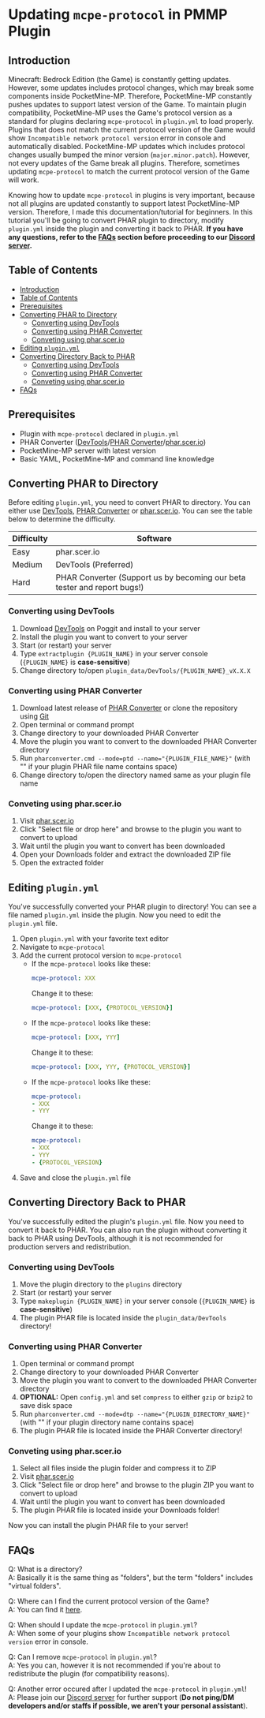 # Updating `mcpe-protocol` in PMMP Plugin

## Introduction

Minecraft: Bedrock Edition (the Game) is constantly getting updates. However, some updates includes protocol changes, which may break some components inside PocketMine-MP. Therefore, PocketMine-MP constantly pushes updates to support latest version of the Game. To maintain plugin compatibility, PocketMine-MP uses the Game's protocol version as a standard for plugins declaring `mcpe-protocol` in `plugin.yml` to load properly. Plugins that does not match the current protocol version of the Game would show `Incompatible network protocol version` error in console and automatically disabled. PocketMine-MP updates which includes protocol changes usually bumped the minor version (`major.minor.patch`). However, not every updates of the Game break all plugins. Therefore, sometimes updating `mcpe-protocol` to match the current protocol version of the Game will work.

Knowing how to update `mcpe-protocol` in plugins is very important, because not all plugins are updated constantly to support latest PocketMine-MP version. Therefore, I made this documentation/tutorial for beginners. In this tutorial you'll be going to convert PHAR plugin to directory, modify `plugin.yml` inside the plugin and converting it back to PHAR. **If you have any questions, refer to the [FAQs](https://github.com/KygekDev/KygekDev/blob/master/docs/update-mcpe-protocol-manually.md#faqs) section before proceeding to our [Discord server](https://discord.gg/CXtqUZv).**

## Table of Contents

- [Introduction](https://github.com/KygekDev/KygekDev/blob/master/docs/update-mcpe-protocol.md#introduction)
- [Table of Contents](https://github.com/KygekDev/KygekDev/blob/master/docs/update-mcpe-protocol.md#table-of-contents)
- [Prerequisites](https://github.com/KygekDev/KygekDev/blob/master/docs/update-mcpe-protocol.md#prerequisites)
- [Converting PHAR to Directory](https://github.com/KygekDev/KygekDev/blob/master/docs/update-mcpe-protocol.md#converting-phar-to-directory)
    - [Converting using DevTools](https://github.com/KygekDev/KygekDev/blob/master/docs/update-mcpe-protocol.md#converting-using-devtools)
    - [Converting using PHAR Converter](https://github.com/KygekDev/KygekDev/blob/master/docs/update-mcpe-protocol.md#converting-using-phar-converter)
    - [Conveting using phar.scer.io](https://github.com/KygekDev/KygekDev/blob/master/docs/update-mcpe-protocol.md#conveting-using-pharscerio)
- [Editing `plugin.yml`](https://github.com/KygekDev/KygekDev/blob/master/docs/update-mcpe-protocol.md#editing-pluginyml)
- [Converting Directory Back to PHAR](https://github.com/KygekDev/KygekDev/blob/master/docs/update-mcpe-protocol.md#converting-directory-back-to-phar)
    - [Converting using DevTools](https://github.com/KygekDev/KygekDev/blob/master/docs/update-mcpe-protocol.md#converting-using-devtools-1)
    - [Converting using PHAR Converter](https://github.com/KygekDev/KygekDev/blob/master/docs/update-mcpe-protocol.md#converting-using-phar-converter-1)
    - [Conveting using phar.scer.io](https://github.com/KygekDev/KygekDev/blob/master/docs/update-mcpe-protocol.md#conveting-using-pharscerio-1)
- [FAQs](https://github.com/KygekDev/KygekDev/blob/master/docs/update-mcpe-protocol.md#faqs)

## Prerequisites

- Plugin with `mcpe-protocol` declared in `plugin.yml`
- PHAR Converter ([DevTools](https://poggit.pmmp.io/p/DevTools)/[PHAR Converter](https://github.com/KygekTeam/PHAR-Converter/releases)/[phar.scer.io](https://phar.scer.io))
- PocketMine-MP server with latest version
- Basic YAML, PocketMine-MP and command line knowledge

## Converting PHAR to Directory

Before editing `plugin.yml`, you need to convert PHAR to directory. You can either use [DevTools](https://poggit.pmmp.io/p/DevTools), 
[PHAR Converter](https://github.com/KygekTeam/PHAR-Converter/releases) or [phar.scer.io](https://phar.scer.io). You can see the table below to determine the difficulty.

| Difficulty | Software |
| ---------- | -------- |
| Easy | phar.scer.io |
| Medium | DevTools (Preferred) |
| Hard | PHAR Converter (Support us by becoming our beta tester and report bugs!) |

### Converting using DevTools

1. Download [DevTools](https://poggit.pmmp.io/p/DevTools) on Poggit and install to your server
2. Install the plugin you want to convert to your server
3. Start (or restart) your server
4. Type `extractplugin {PLUGIN_NAME}` in your server console (`{PLUGIN_NAME}` is **case-sensitive**)
5. Change directory to/open `plugin_data/DevTools/{PLUGIN_NAME}_vX.X.X`

### Converting using PHAR Converter

1. Download latest release of [PHAR Converter](https://github.com/KygekTeam/PHAR-Converter/releases) or clone the repository using [Git](https://git-scm.com)
2. Open terminal or command prompt
3. Change directory to your downloaded PHAR Converter
4. Move the plugin you want to convert to the downloaded PHAR Converter directory
5. Run `pharconverter.cmd --mode=ptd --name="{PLUGIN_FILE_NAME}"` (with "" if your plugin PHAR file name contains space)
6. Change directory to/open the directory named same as your plugin file name

### Conveting using phar.scer.io

1. Visit [phar.scer.io](https://phar.scer.io)
2. Click "Select file or drop here" and browse to the plugin you want to convert to upload
3. Wait until the plugin you want to convert has been downloaded
4. Open your Downloads folder and extract the downloaded ZIP file
5. Open the extracted folder

## Editing `plugin.yml`

You've successfully converted your PHAR plugin to directory! You can see a file named `plugin.yml` inside the plugin. Now you need to edit the `plugin.yml` file.

1. Open `plugin.yml` with your favorite text editor
2. Navigate to `mcpe-protocol`
3. Add the current protocol version to `mcpe-protocol`
    - If the `mcpe-protocol` looks like these:
      ```yml
      mcpe-protocol: XXX
      ```
      Change it to these:
      ```yml
      mcpe-protocol: [XXX, {PROTOCOL_VERSION}]
      ```
    - If the `mcpe-protocol` looks like these:
      ```yml
      mcpe-protocol: [XXX, YYY]
      ```
      Change it to these:
      ```yml
      mcpe-protocol: [XXX, YYY, {PROTOCOL_VERSION}]
      ```
    - If the `mcpe-protocol` looks like these:
      ```yml
      mcpe-protocol:
      - XXX
      - YYY
      ```
      Change it to these:
      ```yml
      mcpe-protocol:
      - XXX
      - YYY
      - {PROTOCOL_VERSION}
      ```
4. Save and close the `plugin.yml` file

## Converting Directory Back to PHAR

You've successfully edited the plugin's `plugin.yml` file. Now you need to convert it back to PHAR. You can also run the plugin without converting it back to PHAR using DevTools, although it is not recommended for production servers and redistribution.

### Converting using DevTools

1. Move the plugin directory to the `plugins` directory
2. Start (or restart) your server
3. Type `makeplugin {PLUGIN_NAME}` in your server console (`{PLUGIN_NAME}` is **case-sensitive**)
4. The plugin PHAR file is located inside the `plugin_data/DevTools` directory!

### Converting using PHAR Converter

1. Open terminal or command prompt
2. Change directory to your downloaded PHAR Converter
3. Move the plugin you want to convert to the downloaded PHAR Converter directory
4. **OPTIONAL:** Open `config.yml` and set `compress` to either `gzip` or `bzip2` to save disk space
5. Run `pharconverter.cmd --mode=dtp --name="{PLUGIN_DIRECTORY_NAME}"` (with "" if your plugin directory name contains space)
6. The plugin PHAR file is located inside the PHAR Converter directory!

### Conveting using phar.scer.io

1. Select all files inside the plugin folder and compress it to ZIP
1. Visit [phar.scer.io](https://phar.scer.io)
2. Click "Select file or drop here" and browse to the plugin ZIP you want to convert to upload
3. Wait until the plugin you want to convert has been downloaded
4. The plugin PHAR file is located inside your Downloads folder!

Now you can install the plugin PHAR file to your server!

## FAQs

Q: What is a directory?\
A: Basically it is the same thing as "folders", but the term "folders" includes "virtual folders".

Q: Where can I find the current protocol version of the Game?\
A: You can find it [here](https://minecraft.gamepedia.com/Protocol_version#Bedrock_Edition_2).

Q: When should I update the `mcpe-protocol` in `plugin.yml`?\
A: When some of your plugins show `Incompatible network protocol version` error in console.

Q: Can I remove `mcpe-protocol` in `plugin.yml`?\
A: Yes you can, however it is not recommended if you're about to redistribute the plugin (for compatibility reasons).

Q: Another error occured after I updated the `mcpe-protocol` in `plugin.yml`!\
A: Please join our [Discord server](https://discord.gg/CXtqUZv) for further support (**Do not ping/DM developers and/or staffs if possible, we aren't your personal assistant**).
